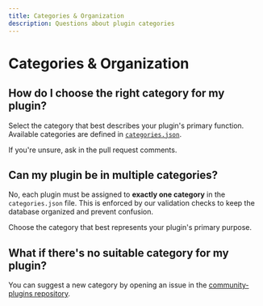 ```yaml
---
title: Categories & Organization
description: Questions about plugin categories
---
```


# Categories & Organization

## How do I choose the right category for my plugin?

Select the category that best describes your plugin's primary function. Available categories are defined in [`categories.json`](https://github.com/RotorHazard/community-plugins/blob/main/categories.json).

If you're unsure, ask in the pull request comments.

## Can my plugin be in multiple categories?

No, each plugin must be assigned to **exactly one category** in the `categories.json` file. This is enforced by our validation checks to keep the database organized and prevent confusion.

Choose the category that best represents your plugin's primary purpose.

## What if there's no suitable category for my plugin?

You can suggest a new category by opening an issue in the [community-plugins repository](https://github.com/RotorHazard/community-plugins/issues).

